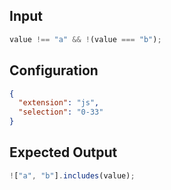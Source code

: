 
## Input
```javascript input
value !== "a" && !(value === "b");
```

## Configuration
```json configuration
{
  "extension": "js",
  "selection": "0-33"
}
```

## Expected Output
```javascript expected output
!["a", "b"].includes(value);
```
